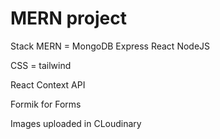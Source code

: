 # MERN project

Stack MERN = MongoDB Express React NodeJS

CSS = tailwind

React Context API

Formik for Forms

Images uploaded in CLoudinary 